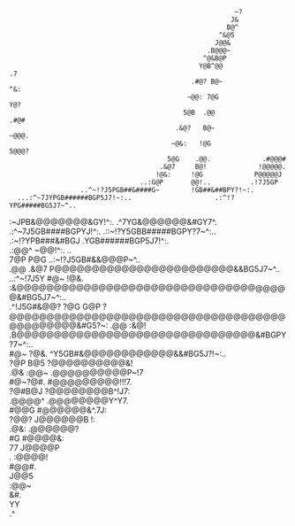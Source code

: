                                                              ~?                                     
                                                            J&                                      
                                                           B@^                                      
                                                         ^&@5                                       
                                                        J@@&                                        
                                                      .B@@@~                                        
                                                     ^@&B@P                                         
                                                    Y@B^@@                  .7                      
                                                  .#@? B@~                 ^&:                      
                                                 ~@@: 7@G                 Y@?                       
                                                5@B  .@@                .#@#                        
                                              .&@?   B@~               ~@@@.                        
                                             ~@&:   !@G               5@@@?                         
                                            5@G    .@@.             .#@@@#                          
                                          .&@7     B@!             !@@@@@.                          
                                         !@&:     !@G             P@@@@@J                           
                                     ..:G@P       @@!..          .!7J5GP                            
                      ..^~!?J5PGB##&####G~        !GB##&##BPY?!~:.                                  
      ...:^~7JYPGB######BGP5J7!~:..                     .:^!?YPG#####BG5J7~^..                      
 :~JPB&@@@@@@@&GY!^:.                                             .^7YG&@@@@@@&#GY7^.               
        .:^~7J5GB####BGPYJ!^:.                      .::~!?Y5GBB#####BGPY?7~^:..                     
                    .:~!?YPB###&#BGJ        .YGB######BGP5J7!^:.                                    
                                .:@@^      ~@@!^:.               ..                                 
                                 7@P      P@G      ..:~!?J5GB#&&@@@P~^..                            
                                .@@     .&@7    P@@@@@@@@@@@@@@@@@@@@@@@@&&BG5J7~^..                
                  ..:^~!7J5Y    #@~    !@&.   :&@@@@@@@@@@@@@@@@@@@@@@@@@@@@@@@@@@@@@&#BG5J7~^:..   
                 .^!J5G#&@@?   ?@G    G@P    ?@@@@@@@@@@@@@@@@@@@@@@@@@@@@@@@@@@@@@@@@@@@@@@&#G5?~: 
                              .@@   :&@!   .B@@@@@@@@@@@@@@@@@@@@@@@@@@@@@@@@&#BGPY?7~^:..          
                              #@~  ?@&.    ^Y5GB#&@@@@@@@@@@@@&&#BG5J?!~:..                         
                             ?@P  B@5            ?@@@@@@@@@@&!                                      
                            .@& :@@~            .@@@@@@@@@@P~!7                                     
                            #@~?@#.             #@@@@@@@@@!!!7.                                     
                           ?@#B@J              ?@@@@@@@@B^!J7:                                      
                          .@@@@^              .@@@@@@@@Y^Y7.                                        
                          #@@G                #@@@@@@&^.7J:                                         
                         ?@@?                J@@@@@@B   !:                                          
                        .@&:                .@@@@@@?                                                
                        #G                  #@@@@&:                                                 
                       77                  J@@@@P                                                   
                       .                  :@@@@!                                                    
                                          #@@#.                                                     
                                         J@@5                                                       
                                        :@@~                                                        
                                        &#.                                                         
                                       YY                                                           
                                      .^                                                            
